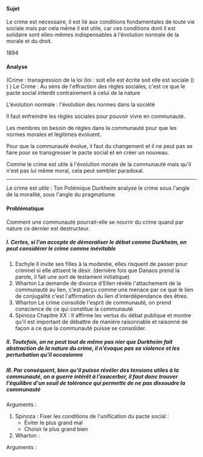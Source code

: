 #### Sujet
Le crime est nécessaire, il est lié aux conditions fondamentales de toute vie sociale mais par cela même il est utile, car ces conditions dont il est solidaire sont elles-mêmes indispensables à l'évolution normale de la morale et du droit. 

1894

#### Analyse
(Crime : transgression de la loi (loi : soit elle est écrite soit elle est sociale () ) )
Le Crime : Au sens de l'effraction des règles sociales, c'est ce que le pacte social interdit contrairement à celui de la nature

L'évolution normale : l'évolution des normes dans la société

Il faut enfreindre les règles sociales pour pouvoir vivre en communauté.

Les membres on besoin de règles dans la communauté pour que les normes morales et légitimes évoluent. 

Pour que la communauté évolue, il faut du changement et il ne peut pas se faire pour se transgresser le pacte social et en créer un nouveau. 

Comme le crime est utile à l'évolution morale de la communauté mais qu'il n'est pas lui même moral, cela peut sembler paradoxal. 

___
Le crime est utile : Ton Polémique
Durkheim analyse le crime sous l'angle de la moralité, sous l'angle du pragmatisme. 

#### Problématique
Comment une communauté pourrait-elle se nourrir du crime quand par nature ce dernier est destructeur. 

##### I. Certes, si l'on accepte de démoraliser le débat comme Durkheim, on peut considérer le crime comme inévitable
1. Eschyle
   Il invite ses filles à la modestie, elles risquent de passer pour criminel si elle attisent le désir. (dernière fois que Danaos prend la parole, il fait une sort de testament initiatique)
2. Wharton
   La demande de divorce d'Ellen révèle l'attachement de la communauté au lien, c'est perçu comme une menace par ce que le lien de conjugalité c'est l'affirmation du lien d'interdépendance des êtres.
3. Wharton
   Le crime consolide l'esprit de communauté, on prend conscience de ce qui constitue la communauté 
4. Spinoza
   Chapitre XX : Il affirme les vertus du débat publique et montre qu'il est important de débattre de manière raisonnable et raisonné de façon a ce que la communauté puisse se consolider. 
   


##### II. Toutefois, on ne peut tout de même pas nier que Durkheim fait abstraction de la nature du crime, il n'évoque pas sa violence et les perturbation qu'il occasionne

##### III. Par conséquent, bien qu'il puisse révéler des tensions utiles à la communauté, on a guerre intérêt à l’exacerber, il faut donc trouver l'équilibre d'un seuil de tolérance qui permette de ne pas dissoudre la communauté
Arguments : 
1. Spinoza : 
   Fixer les conditions de l'unification du pacte social : 
   - Éviter le plus grand mal
   - Choisir le plus grand bien
2. Wharton : 



Arguments : 